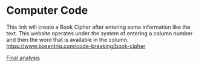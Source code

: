 # Computer Code
This link will create a Book Cipher after entering some information like the text. This website operates under the system of entering a column number and then the word that is available in the column.  
https://www.boxentriq.com/code-breaking/book-cipher

[Final analysis](https://github.com/EPHS-CyberSecurity-2020-Hour3/CipherProject/blob/Book_Cipher/book_finalanalysis.md)
